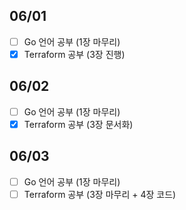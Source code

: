 ## 06/01

- [ ] Go 언어 공부 (1장 마무리)
- [x] Terraform 공부 (3장 진행)

## 06/02

- [ ] Go 언어 공부 (1장 마무리)
- [x] Terraform 공부 (3장 문서화)

## 06/03

- [ ] Go 언어 공부 (1장 마무리)
- [ ] Terraform 공부 (3장 마무리 + 4장 코드)